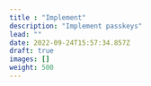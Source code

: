 ```yaml
---
title : "Implement"
description: "Implement passkeys"
lead: ""
date: 2022-09-24T15:57:34.857Z
draft: true
images: []
weight: 500
---
```

